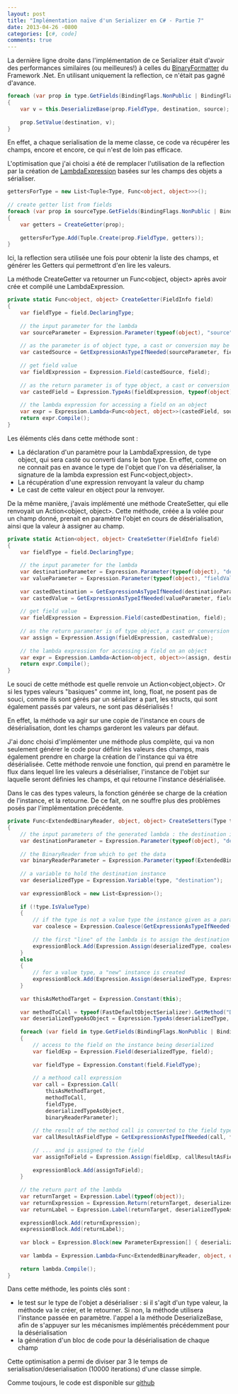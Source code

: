 ```yaml
---
layout: post
title: "Implémentation naïve d'un Serializer en C# - Partie 7"
date: 2013-04-26 -0800
categories: [c#, code]
comments: true
---
```


La dernière ligne droite dans l'implémentation de ce Serializer était d'avoir des performances similaires (ou meilleures!) à celles du [BinaryFormatter](http://msdn.microsoft.com/en-us/library/system.runtime.serialization.formatters.binary.binaryformatter.aspx) du Framework .Net. En utilisant uniquement la reflection, ce n'était pas gagné d'avance.

```` csharp
foreach (var prop in type.GetFields(BindingFlags.NonPublic | BindingFlags.Instance | BindingFlags.Public).OrderBy(x => x.Name))
{
    var v = this.DeserializeBase(prop.FieldType, destination, source);
 
    prop.SetValue(destination, v);
}
```` 

En effet, a chaque serialisation de la meme classe, ce code va récupérer les champs, encore et encore, ce qui n'est de loin pas efficace.

L'optimisation que j'ai choisi a été de remplacer l'utilisation de la reflection par la création de [LambdaExpression](http://msdn.microsoft.com/en-us/library/system.linq.expressions.lambdaexpression.aspx) basées sur les champs des objets a sérialiser.

```` csharp
gettersForType = new List<Tuple<Type, Func<object, object>>>();
 
// create getter list from fields
foreach (var prop in sourceType.GetFields(BindingFlags.NonPublic | BindingFlags.Instance | BindingFlags.Public))
{
    var getters = CreateGetter(prop);
 
    gettersForType.Add(Tuple.Create(prop.FieldType, getters));
}
````

Ici, la reflection sera utilisée une fois pour obtenir la liste des champs, et générer les Getters qui permettront d'en lire les valeurs.

La méthode CreateGetter va retourner un Func<object, object> après avoir crée et compilé une LambdaExpression.

```` csharp
private static Func<object, object> CreateGetter(FieldInfo field)
{
    var fieldType = field.DeclaringType;
 
    // the input parameter for the lambda
    var sourceParameter = Expression.Parameter(typeof(object), "source");
 
    // as the parameter is of object type, a cast or conversion may be required
    var castedSource = GetExpressionAsTypeIfNeeded(sourceParameter, fieldType);
 
    // get field value
    var fieldExpression = Expression.Field(castedSource, field);
 
    // as the return parameter is of type object, a cast or conversion may be required
    var castedField = Expression.TypeAs(fieldExpression, typeof(object));
 
    // the lambda expression for accessing a field on an object
    var expr = Expression.Lambda<Func<object, object>>(castedField, sourceParameter);
    return expr.Compile();
}
````

Les éléments clés dans cette méthode sont :

- La déclaration d'un paramètre pour la LambdaExpression, de type object, qui sera casté ou converti dans le bon type. En effet, comme on ne connait pas en avance le type de l'objet que l'on va désérialiser, la signature de la lambda expression est Func<object,object>.
- La récupération d'une expression renvoyant la valeur du champ
- Le cast de cette valeur en object pour la renvoyer.

De la même manière, j'avais implémenté une méthode CreateSetter, qui elle renvoyait un Action<object, object>. Cette méthode, créée a la volée pour un champ donné, prenait en paramètre l'objet en cours de désérialisation, ainsi que la valeur à assigner au champ.

```` csharp
private static Action<object, object> CreateSetter(FieldInfo field)
{
    var fieldType = field.DeclaringType;
 
    // the input parameter for the lambda
    var destinationParameter = Expression.Parameter(typeof(object), "destination");
    var valueParameter = Expression.Parameter(typeof(object), "fieldValue");
 
    var castedDestination = GetExpressionAsTypeIfNeeded(destinationParameter, fieldType);
    var castedValue = GetExpressionAsTypeIfNeeded(valueParameter, field.FieldType);
 
    // get field value
    var fieldExpression = Expression.Field(castedDestination, field);
 
    // as the return parameter is of type object, a cast or conversion may be required
    var assign = Expression.Assign(fieldExpression, castedValue);
 
    // the lambda expression for accessing a field on an object
    var expr = Expression.Lambda<Action<object, object>>(assign, destinationParameter, valueParameter);
    return expr.Compile();
}
````

Le souci de cette méthode est quelle renvoie un Action<object,object>. Or si les types valeurs "basiques" comme int, long, float, ne posent pas de souci, comme ils sont gérés par un sérializer a part, les structs, qui sont également passés par valeurs, ne sont pas désérialisés !

En effet, la méthode va agir sur une copie de l'instance en cours de désérialisation, dont les champs garderont les valeurs par défaut.

J'ai donc choisi d'implémenter une méthode plus complète, qui va non seulement générer le code pour définir les valeurs des champs, mais également prendre en charge la création de l'instance qui va être désérialisée. Cette méthode renvoie une fonction, qui prend en paramètre le flux dans lequel lire les valeurs a désérialiser, l'instance de l'objet sur laquelle seront définies les champs, et qui retourne l'instance désérialisée.

Dans le cas des types valeurs, la fonction générée se charge de la création de l'instance, et la retourne. De ce fait, on ne souffre plus des problèmes posés par l'implémentation précédente.

```` csharp
private Func<ExtendedBinaryReader, object, object> CreateSetters(Type type)
{
    // the input parameters of the generated lambda : the destination instance on which the setters will be applied
    var destinationParameter = Expression.Parameter(typeof(object), "destination");
 
    // the BinaryReader from which to get the data
    var binaryReaderParameter = Expression.Parameter(typeof(ExtendedBinaryReader), "source");
 
    // a variable to hold the destination instance
    var deserializedType = Expression.Variable(type, "destination");
 
    var expressionBlock = new List<Expression>();
 
    if (!type.IsValueType)
    {
        // if the type is not a value type the instance given as a parameter is used, or a new instance is created
        var coalesce = Expression.Coalesce(GetExpressionAsTypeIfNeeded(destinationParameter, type), Expression.New(type));
 
        // the first "line" of the lambda is to assign the destination variable
        expressionBlock.Add(Expression.Assign(deserializedType, coalesce));
    }
    else
    {
        // for a value type, a "new" instance is created
        expressionBlock.Add(Expression.Assign(deserializedType, Expression.New(type)));
    }
 
    var thisAsMethodTarget = Expression.Constant(this);
 
    var methodToCall = typeof(FastDefaultObjectSerializer).GetMethod("DeserializeBase");
    var deserializedTypeAsObject = Expression.TypeAs(deserializedType, typeof(object));
 
    foreach (var field in type.GetFields(BindingFlags.NonPublic | BindingFlags.Instance | BindingFlags.Public))
    {
        // access to the field on the instance being deserialized
        var fieldExp = Expression.Field(deserializedType, field);
 
        var fieldType = Expression.Constant(field.FieldType);
 
        // a methood call expression
        var call = Expression.Call(
            thisAsMethodTarget,
            methodToCall,
            fieldType,
            deserializedTypeAsObject,
            binaryReaderParameter);
 
        // the result of the method call is converted to the field type if needed ...
        var callResultAsFieldType = GetExpressionAsTypeIfNeeded(call, field.FieldType);
 
        // ... and is assigned to the field
        var assignToField = Expression.Assign(fieldExp, callResultAsFieldType);
 
        expressionBlock.Add(assignToField);
    }
 
    // the return part of the lambda
    var returnTarget = Expression.Label(typeof(object));
    var returnExpression = Expression.Return(returnTarget, deserializedTypeAsObject, typeof(object));
    var returnLabel = Expression.Label(returnTarget, deserializedTypeAsObject);
 
    expressionBlock.Add(returnExpression);
    expressionBlock.Add(returnLabel);
 
    var block = Expression.Block(new ParameterExpression[] { deserializedType }, expressionBlock);
 
    var lambda = Expression.Lambda<Func<ExtendedBinaryReader, object, object>>(block, binaryReaderParameter, destinationParameter);
 
    return lambda.Compile();
}
````

Dans cette méthode, les points clés sont :

- le test sur le type de l'objet a désérialiser : si il s'agit d'un type valeur, la méthode va le créer, et le retourner. Si non, la méthode utilisera l'instance passée en paramètre.
l'appel a la méthode DeserializeBase, afin de s'appuyer sur les mécanismes implémentés précédemment pour la désérialisation
- la génération d'un bloc de code pour la désérialisation de chaque champ

Cette optimisation a permi de diviser par 3 le temps de serialisation/deserialisation (10000 iterations) d'une classe simple.

Comme toujours, le code est disponible sur [github](https://github.com/mathieubrun/Cogimator.Serialization)
